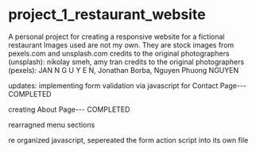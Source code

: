 # project_1_restaurant_website
A personal project for creating a responsive website for a fictional restaurant
Images used are not my own. They are stock images from pexels.com and unsplash.com
credits to the original photographers (unsplash): nikolay smeh, amy tran
credits to the original photographers (pexels): JAN N G U Y E N, Jonathan Borba, Nguyen Phuong NGUYEN 

updates: 
implementing form validation via javascript for Contact Page--- COMPLETED

creating About Page--- COMPLETED

rearragned menu sections

re organized javascript, sepereated the form action script into its own file

